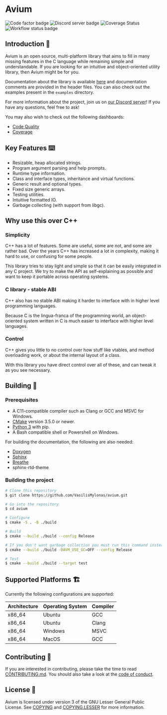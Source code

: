 # Avium

![Code factor badge](https://img.shields.io/codefactor/grade/github/VasilisMylonas/avium)
![Discord server badge](https://img.shields.io/discord/810959563469357057)
![Coverage Status](https://coveralls.io/repos/github/VasilisMylonas/avium/badge.svg?branch=main)
![Workflow status badge](https://img.shields.io/github/workflow/status/VasilisMylonas/avium/Main)

## Introduction 📖

Avium is an open source, multi-platform library that aims to fill in many missing features in the C language while remaining simple and understandable. If you are looking for an intuitive and object-oriented utility library, then Avium might be for you.

Documentation about the library is available [here](https://vasilismylonas.github.io/avium) and documentation comments are provided in the header files. You can also check out the examples present in the `examples` directory.

For more information about the project, join us on [our Discord server](https://discord.gg/ntcjbMbVts)! If you have any questions, feel free to ask!

You may also wish to check out the following dashboards:

- [Code Quality](https://www.codefactor.io/repository/github/vasilismylonas/avium)
- [Coverage](https://coveralls.io/github/VasilisMylonas/avium)

## Key Features ⌨️

- Resizable, heap allocated strings.
- Program argument parsing and help prompts.
- Runtime type information.
- Class and interface types, inheritance and virtual functions.
- Generic result and optional types.
- Fixed size generic arrays.
- Testing utilities.
- Intuitive formatted IO.
- Garbage collecting (with support from libgc).

## Why use this over C++

### Simplicity

C++ has a lot of features. Some are useful, some are not, and some are rather bad. Over the years C++ has increased a lot in complexity, making it hard to use, or confusing for some people.

This library tries to stay light and simple so that it can be easily integrated in any C project. We try to make the API as self-explaining as possible and want to keep it portable across operating systems.

### C library - stable ABI

C++ also has no stable ABI making it harder to interface with in higher level programming languages.

Because C is the lingua-franca of the programming world, an object-oriented system written in C is much easier to interface with higher level languages.

### Control

C++ gives you little to no control over how stuff like vtables, and method overloading work, or about the internal layout of a class.

With this library you have direct control over all of these, and can tweak it as you see necessary.

## Building 🔨

### Prerequisites

- A C11-compatible compiler such as Clang or GCC and MSVC for Windows.
- [CMake](https://cmake.org/) version 3.5.0 or newer.
- [Python 3](https://www.python.org/) with pip.
- A Bash compatible shell or Powershell on Windows.

For building the documentation, the following are also needed:

- [Doxygen](https://doxygen.nl)
- [Sphinx](https://github.com/sphinx-doc/sphinx)
- [Breathe](https://github.com/michaeljones/breathe)
- sphinx-rtd-theme

### Building the project

``` bash
# Clone this repository
$ git clone https://github.com/VasilisMylonas/avium.git

# Go into the repository
$ cd avium

# Configure
$ cmake -S . -B ./build

# Build
$ cmake --build ./build --config Release

# If you don't want garbage collection you must run this command instead:
$ cmake --build ./build -DAVM_USE_GC=OFF --config Release

# Test
$ cmake --build ./build --target test
```

## Supported Platforms 🏗️

Currently the following configurations are supported:

| Architecture | Operating System | Compiler |
| ------------ | ---------------- | -------- |
| x86_64       | Ubuntu           | GCC      |
| x86_64       | Ubuntu           | Clang    |
| x86_64       | Windows          | MSVC     |
| x86_64       | MacOS            | GCC      |

## Contributing 🤝

If you are interested in contributing, please take the time to read [CONTRIBUTING.md](./CONTRIBUTING.md). You should also take a look at the [code of conduct](./CODE_OF_CONDUCT.md).

## License 📕

Avium is licensed under version 3 of the GNU Lesser General Public License. See [COPYING](./COPYING) and [COPYING.LESSER](./COPYING.LESSER) for more information.
